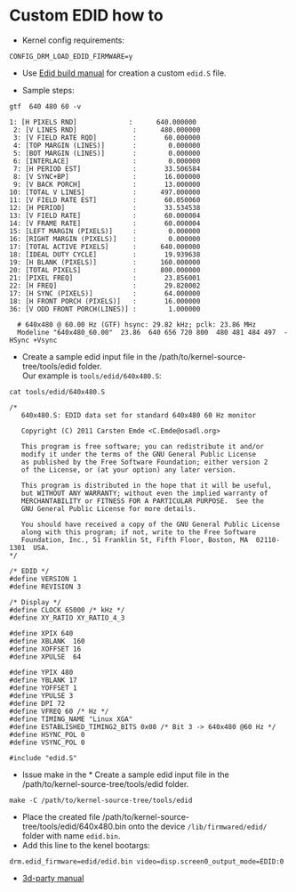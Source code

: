 # Custom EDID how to

* Kernel config requirements:
```
CONFIG_DRM_LOAD_EDID_FIRMWARE=y
```
* Use [Edid build manual](https://unix.stackexchange.com/questions/97023/how-to-make-edid) for creation a custom `edid.S` file.

* Sample steps:
```
gtf  640 480 60 -v
```
```
1: [H PIXELS RND]             :      640.000000
 2: [V LINES RND]              :      480.000000
 3: [V FIELD RATE RQD]         :       60.000000
 4: [TOP MARGIN (LINES)]       :        0.000000
 5: [BOT MARGIN (LINES)]       :        0.000000
 6: [INTERLACE]                :        0.000000
 7: [H PERIOD EST]             :       33.506584
 8: [V SYNC+BP]                :       16.000000
 9: [V BACK PORCH]             :       13.000000
10: [TOTAL V LINES]            :      497.000000
11: [V FIELD RATE EST]         :       60.050060
12: [H PERIOD]                 :       33.534538
13: [V FIELD RATE]             :       60.000004
14: [V FRAME RATE]             :       60.000004
15: [LEFT MARGIN (PIXELS)]     :        0.000000
16: [RIGHT MARGIN (PIXELS)]    :        0.000000
17: [TOTAL ACTIVE PIXELS]      :      640.000000
18: [IDEAL DUTY CYCLE]         :       19.939638
19: [H BLANK (PIXELS)]         :      160.000000
20: [TOTAL PIXELS]             :      800.000000
21: [PIXEL FREQ]               :       23.856001
22: [H FREQ]                   :       29.820002
17: [H SYNC (PIXELS)]          :       64.000000
18: [H FRONT PORCH (PIXELS)]   :       16.000000
36: [V ODD FRONT PORCH(LINES)] :        1.000000

  # 640x480 @ 60.00 Hz (GTF) hsync: 29.82 kHz; pclk: 23.86 MHz
  Modeline "640x480_60.00"  23.86  640 656 720 800  480 481 484 497  -HSync +Vsync
```
* Create a sample edid input file in the /path/to/kernel-source-tree/tools/edid folder.<br>
Our example is `tools/edid/640x480.S`:
```
cat tools/edid/640x480.S
```
```
/*
   640x480.S: EDID data set for standard 640x480 60 Hz monitor

   Copyright (C) 2011 Carsten Emde <C.Emde@osadl.org>

   This program is free software; you can redistribute it and/or
   modify it under the terms of the GNU General Public License
   as published by the Free Software Foundation; either version 2
   of the License, or (at your option) any later version.

   This program is distributed in the hope that it will be useful,
   but WITHOUT ANY WARRANTY; without even the implied warranty of
   MERCHANTABILITY or FITNESS FOR A PARTICULAR PURPOSE.  See the
   GNU General Public License for more details.

   You should have received a copy of the GNU General Public License
   along with this program; if not, write to the Free Software
   Foundation, Inc., 51 Franklin St, Fifth Floor, Boston, MA  02110-1301  USA.
*/

/* EDID */
#define VERSION 1
#define REVISION 3

/* Display */
#define CLOCK 65000 /* kHz */
#define XY_RATIO XY_RATIO_4_3

#define XPIX 640
#define XBLANK  160
#define XOFFSET 16
#define XPULSE  64

#define YPIX 480
#define YBLANK 17
#define YOFFSET 1
#define YPULSE 3
#define DPI 72
#define VFREQ 60 /* Hz */
#define TIMING_NAME "Linux XGA"
#define ESTABLISHED_TIMING2_BITS 0x08 /* Bit 3 -> 640x480 @60 Hz */
#define HSYNC_POL 0
#define VSYNC_POL 0

#include "edid.S"
```
* Issue make in the * Create a sample edid input file in the /path/to/kernel-source-tree/tools/edid folder.<br>
```
make -C /path/to/kernel-source-tree/tools/edid
```
* Place the created file /path/to/kernel-source-tree/tools/edid/640x480.bin onto the device `/lib/firmwared/edid/` folder with name `edid.bin`.
* Add this line to the kenel bootargs:
```
drm.edid_firmware=edid/edid.bin video=disp.screen0_output_mode=EDID:0
```
* [3d-party manual](https://wiki.archlinux.org/title/kernel_mode_setting)
